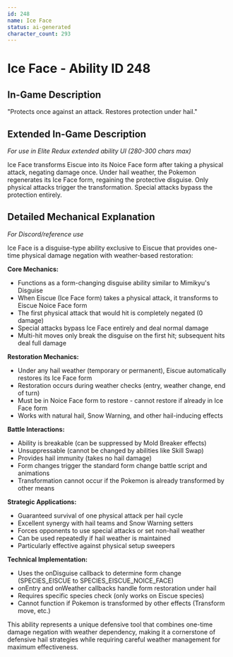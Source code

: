 ```yaml
---
id: 248
name: Ice Face
status: ai-generated
character_count: 293
---
```


# Ice Face - Ability ID 248

## In-Game Description
"Protects once against an attack. Restores protection under hail."

## Extended In-Game Description
*For use in Elite Redux extended ability UI (280-300 chars max)*

Ice Face transforms Eiscue into its Noice Face form after taking a physical attack, negating damage once. Under hail weather, the Pokemon regenerates its Ice Face form, regaining the protective disguise. Only physical attacks trigger the transformation. Special attacks bypass the protection entirely.

## Detailed Mechanical Explanation
*For Discord/reference use*

Ice Face is a disguise-type ability exclusive to Eiscue that provides one-time physical damage negation with weather-based restoration:

**Core Mechanics:**
- Functions as a form-changing disguise ability similar to Mimikyu's Disguise
- When Eiscue (Ice Face form) takes a physical attack, it transforms to Eiscue Noice Face form
- The first physical attack that would hit is completely negated (0 damage)
- Special attacks bypass Ice Face entirely and deal normal damage
- Multi-hit moves only break the disguise on the first hit; subsequent hits deal full damage

**Restoration Mechanics:**
- Under any hail weather (temporary or permanent), Eiscue automatically restores its Ice Face form
- Restoration occurs during weather checks (entry, weather change, end of turn)
- Must be in Noice Face form to restore - cannot restore if already in Ice Face form
- Works with natural hail, Snow Warning, and other hail-inducing effects

**Battle Interactions:**
- Ability is breakable (can be suppressed by Mold Breaker effects)
- Unsuppressable (cannot be changed by abilities like Skill Swap)
- Provides hail immunity (takes no hail damage)
- Form changes trigger the standard form change battle script and animations
- Transformation cannot occur if the Pokemon is already transformed by other means

**Strategic Applications:**
- Guaranteed survival of one physical attack per hail cycle
- Excellent synergy with hail teams and Snow Warning setters
- Forces opponents to use special attacks or set non-hail weather
- Can be used repeatedly if hail weather is maintained
- Particularly effective against physical setup sweepers

**Technical Implementation:**
- Uses the onDisguise callback to determine form change (SPECIES_EISCUE to SPECIES_EISCUE_NOICE_FACE)
- onEntry and onWeather callbacks handle form restoration under hail
- Requires specific species check (only works on Eiscue species)
- Cannot function if Pokemon is transformed by other effects (Transform move, etc.)

This ability represents a unique defensive tool that combines one-time damage negation with weather dependency, making it a cornerstone of defensive hail strategies while requiring careful weather management for maximum effectiveness.